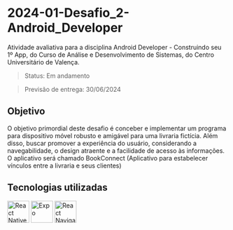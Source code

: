 # 2024-01-Desafio_2-Android_Developer

Atividade avaliativa para a disciplina Android Developer - Construindo seu 1º App, do Curso de Análise e Desenvolvimento de Sistemas, do Centro Universitário de Valença.

> Status: Em andamento

> Previsão de entrega: 30/06/2024

## Objetivo

O objetivo primordial deste desafio é conceber e implementar um programa para dispositivo móvel robusto e amigável para uma livraria fictícia. Além disso, buscar promover a experiência do usuário, considerando a navegabilidade, o design atraente e a facilidade de acesso às informações.
O aplicativo será chamado BookConnect (Aplicativo para estabelecer vínculos entre a livraria e seus clientes)

## Tecnologias utilizadas

<img src="https://img.icons8.com/?size=100&id=123603&format=png&color=000000" width="50" alt="React Native" title="React Native">
<img src="https://img.icons8.com/?size=100&id=IpN1evivrDWO&format=png&color=000000" width="50" alt="Expo" title="Expo">
<img src="https://reactnavigation.org/img/spiro.svg" width="50" alt="React Navigator" title="React Navigator">

<!-- ## Vídeo de apresentação -->

<!-- [![Watch the video](https://img.youtube.com/vi/KLd8p6iHlRo/hqdefault.jpg)](https://www.youtube.com/embed/KLd8p6iHlRo) -->
